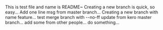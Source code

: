 This is test file and name is README~
Creating a new branch is quick, so easy...
Add one line msg from master branch...
Creating a new branch with name feature...
test merge branch with --no-ff
update from kero master branch...
add some from other people...
do something...
